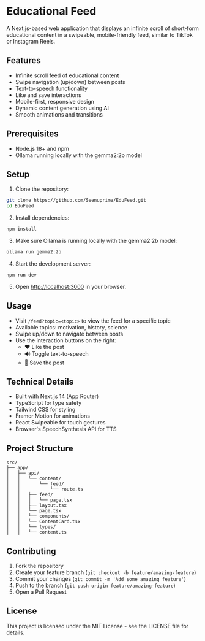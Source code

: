 # Educational Feed

A Next.js-based web application that displays an infinite scroll of short-form educational content in a swipeable, mobile-friendly feed, similar to TikTok or Instagram Reels.

## Features

- Infinite scroll feed of educational content
- Swipe navigation (up/down) between posts
- Text-to-speech functionality
- Like and save interactions
- Mobile-first, responsive design
- Dynamic content generation using AI
- Smooth animations and transitions

## Prerequisites

- Node.js 18+ and npm
- Ollama running locally with the gemma2:2b model

## Setup

1. Clone the repository:
```bash
git clone https://github.com/Seenuprime/EduFeed.git
cd EduFeed
```

2. Install dependencies:
```bash
npm install
```

3. Make sure Ollama is running locally with the gemma2:2b model:
```bash
ollama run gemma2:2b
```

4. Start the development server:
```bash
npm run dev
```

5. Open [http://localhost:3000](http://localhost:3000) in your browser.

## Usage

- Visit `/feed?topic=<topic>` to view the feed for a specific topic
- Available topics: motivation, history, science
- Swipe up/down to navigate between posts
- Use the interaction buttons on the right:
  - ❤️ Like the post
  - 🔊 Toggle text-to-speech
  - 🔖 Save the post

## Technical Details

- Built with Next.js 14 (App Router)
- TypeScript for type safety
- Tailwind CSS for styling
- Framer Motion for animations
- React Swipeable for touch gestures
- Browser's SpeechSynthesis API for TTS

## Project Structure

```
src/
├── app/
│   ├── api/
│   │   └── content/
│   │       └── feed/
│   │           └── route.ts
│   │   ├── feed/
│   │   │   └── page.tsx
│   │   ├── layout.tsx
│   │   └── page.tsx
│   │   └── components/
│   │   └── ContentCard.tsx
│   │   └── types/
│   │   └── content.ts
```

## Contributing

1. Fork the repository
2. Create your feature branch (`git checkout -b feature/amazing-feature`)
3. Commit your changes (`git commit -m 'Add some amazing feature'`)
4. Push to the branch (`git push origin feature/amazing-feature`)
5. Open a Pull Request

## License

This project is licensed under the MIT License - see the LICENSE file for details.
